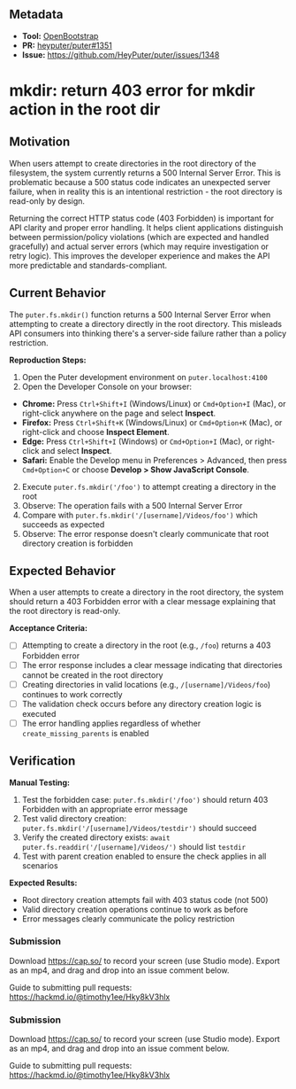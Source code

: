 ## Metadata

- **Tool:** [OpenBootstrap](https://openbootstrap.onrender.com/pr/heyputer/puter/1351)
- **PR:** [heyputer/puter#1351](https://github.com/heyputer/puter/pull/1351)
- **Issue:** https://github.com/HeyPuter/puter/issues/1348

# mkdir: return 403 error for mkdir action in the root dir

## Motivation

When users attempt to create directories in the root directory of the filesystem, the system currently returns a 500 Internal Server Error. This is problematic because a 500 status code indicates an unexpected server failure, when in reality this is an intentional restriction - the root directory is read-only by design.

Returning the correct HTTP status code (403 Forbidden) is important for API clarity and proper error handling. It helps client applications distinguish between permission/policy violations (which are expected and handled gracefully) and actual server errors (which may require investigation or retry logic). This improves the developer experience and makes the API more predictable and standards-compliant.

## Current Behavior

The `puter.fs.mkdir()` function returns a 500 Internal Server Error when attempting to create a directory directly in the root directory. This misleads API consumers into thinking there's a server-side failure rather than a policy restriction.

**Reproduction Steps:**
1. Open the Puter development environment on `puter.localhost:4100`
2. Open the Developer Console on your browser:
  - **Chrome:** Press `Ctrl+Shift+I` (Windows/Linux) or `Cmd+Option+I` (Mac), or right-click anywhere on the page and select **Inspect**.
  - **Firefox:** Press `Ctrl+Shift+K` (Windows/Linux) or `Cmd+Option+K` (Mac), or right-click and choose **Inspect Element**.
  - **Edge:** Press `Ctrl+Shift+I` (Windows) or `Cmd+Option+I` (Mac), or right-click and select **Inspect**.
  - **Safari:** Enable the Develop menu in Preferences > Advanced, then press `Cmd+Option+C` or choose **Develop > Show JavaScript Console**.
2. Execute `puter.fs.mkdir('/foo')` to attempt creating a directory in the root
3. Observe: The operation fails with a 500 Internal Server Error
4. Compare with `puter.fs.mkdir('/[username]/Videos/foo')` which succeeds as expected
5. Observe: The error response doesn't clearly communicate that root directory creation is forbidden

## Expected Behavior

When a user attempts to create a directory in the root directory, the system should return a 403 Forbidden error with a clear message explaining that the root directory is read-only.

**Acceptance Criteria:**
- [ ] Attempting to create a directory in the root (e.g., `/foo`) returns a 403 Forbidden error
- [ ] The error response includes a clear message indicating that directories cannot be created in the root directory
- [ ] Creating directories in valid locations (e.g., `/[username]/Videos/foo`) continues to work correctly
- [ ] The validation check occurs before any directory creation logic is executed
- [ ] The error handling applies regardless of whether `create_missing_parents` is enabled

## Verification

**Manual Testing:**
1. Test the forbidden case: `puter.fs.mkdir('/foo')` should return 403 Forbidden with an appropriate error message
2. Test valid directory creation: `puter.fs.mkdir('/[username]/Videos/testdir')` should succeed
3. Verify the created directory exists: `await puter.fs.readdir('/[username]/Videos/')` should list `testdir`
4. Test with parent creation enabled to ensure the check applies in all scenarios

**Expected Results:**
- Root directory creation attempts fail with 403 status code (not 500)
- Valid directory creation operations continue to work as before
- Error messages clearly communicate the policy restriction

### Submission
Download https://cap.so/ to record your screen (use Studio mode). Export as an mp4, and drag and drop into an issue comment below.

Guide to submitting pull requests: https://hackmd.io/@timothy1ee/Hky8kV3hlx

### Submission
Download https://cap.so/ to record your screen (use Studio mode). Export as an mp4, and drag and drop into an issue comment below.

Guide to submitting pull requests: https://hackmd.io/@timothy1ee/Hky8kV3hlx